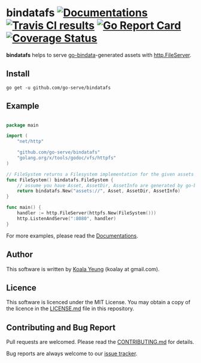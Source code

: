 # bindatafs [![Documentations][godoc-badge]][godoc] [![Travis CI results][travis-badge]][travis] [![Go Report Card][goreport-badge]][goreport] [![Coverage Status][coveralls-badge]][coveralls]

[travis]: https://travis-ci.org/go-serve/bindatafs
[travis-badge]: https://api.travis-ci.org/go-serve/bindatafs.svg?branch=master
[godoc]: https://godoc.org/github.com/go-serve/bindatafs
[godoc-badge]: https://img.shields.io/badge/godoc-reference-5272B4.svg
[coveralls]: https://coveralls.io/github/go-restit/lzjson?branch=master
[coveralls-badge]: https://coveralls.io/repos/github/go-restit/lzjson/badge.svg?branch=master
[goreport]: https://goreportcard.com/report/github.com/go-serve/bindatafs
[goreport-badge]: https://goreportcard.com/badge/github.com/go-serve/bindatafs

[repository]: https://github.com/go-serve/bindatafs
[go-bindata]: https://github.com/jteeuwen/go-bindata
[http.FileServer]: https://golang.org/pkg/net/http/#FileServer


**bindatafs** helps to serve [go-bindata][go-bindata]-generated assets with
[http.FileServer][http.FileServer].


## Install

```
go get -u github.com/go-serve/bindatafs
```


## Example

```go

package main

import (
    "net/http"

    "github.com/go-serve/bindatafs"
    "golang.org/x/tools/godoc/vfs/httpfs"
)

// FileSystem returns a Filesystem implementation for the given assets
func FileSystem() bindatafs.FileSystem {
    // assume you have Asset, AssetDir, AssetInfo are generated by go-bindata
    return bindatafs.New("assets://", Asset, AssetDir, AssetInfo)
}

func main() {
    handler := http.FileServer(httpfs.New(FileSystem()))
    http.ListenAndServe(":8080", handler)
}

```

For more examples, please read the [Documentations][godoc].


## Author
This software is written by [Koala Yeung](https://github.com/yookoala) (koalay at gmail.com).


## Licence
This software is licenced under the MIT License. You may obtain a copy of the
licence in the [LICENSE.md][LICENSE.md] file in this repository.

[LICENSE.md]: LICENSE.md


## Contributing and Bug Report
Pull requests are welcomed. Please read the [CONTRIBUTING.md][CONTRIBUTING.md]
for details.

Bug reports are always welcome to our [issue tracker][issues].

[CONTRIBUTING.md]: CONTRIBUTING.md
[issues]: https://github.com/go-serve/goserve/issues

